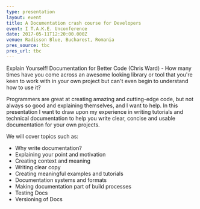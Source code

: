 ```yaml
---
type: presentation
layout: event
title: A Documentation crash course for Developers
event: I T.A.K.E. Unconference
date: 2017-05-11T12:20:00.000Z
venue: Radisson Blue, Bucharest, Romania
pres_source: tbc
pres_url: tbc
---
```


Explain Yourself! Documentation for Better Code (Chris Ward) - How many times have you come across an awesome looking library or tool that you're keen to work with in your own project but can't even begin to understand how to use it?

Programmers are great at creating amazing and cutting-edge code, but not always so good and explaining themselves, and I want to help. In this presentation I want to draw upon my experience in writing tutorials and technical documentation to help you write clear, concise and usable documentation for your own projects.

We will cover topics such as:

-   Why write documentation?
-   Explaining your point and motivation
-   Creating context and meaning
-   Writing clear copy
-   Creating meaningful examples and tutorials
-   Documentation systems and formats
-   Making documentation part of build processes
-   Testing Docs
-   Versioning of Docs
